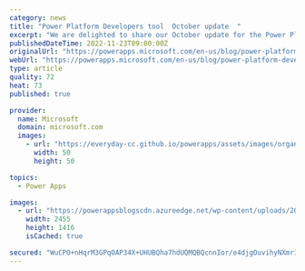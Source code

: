 ```yaml
---
category: news
title: "Power Platform Developers tool  October update  "
excerpt: "We are delighted to share our October update for the Power Platform Developer tools. With this update, we are releasing some capabilities that have been in high demand by the developer community. So let us get into it. Power platform Command line updates Model builder We are bringing the ability to generate"
publishedDateTime: 2022-11-23T09:00:00Z
originalUrl: "https://powerapps.microsoft.com/en-us/blog/power-platform-developers-tool-october-update/"
webUrl: "https://powerapps.microsoft.com/en-us/blog/power-platform-developers-tool-october-update/"
type: article
quality: 72
heat: 73
published: true

provider:
  name: Microsoft
  domain: microsoft.com
  images:
    - url: "https://everyday-cc.github.io/powerapps/assets/images/organizations/microsoft.com-50x50.jpg"
      width: 50
      height: 50

topics:
  - Power Apps

images:
  - url: "https://powerappsblogscdn.azureedge.net/wp-content/uploads/2022/11/text-description-automatically-generated-2.png"
    width: 2455
    height: 1416
    isCached: true

secured: "WuCPO+nHqrM3GPqOAP34X+UHUBQha7hdUQMQBQcnnIor/e4djgOuvihyNXmr1P/hTuAqgmEmUPjQywgrSGt7mi2rdkogigpXNc9MGXsDNWmlbRO8lWVvZJCHiQushYgyme9JuWyzzRRjAJaCsryL/Z+fqgEc+wB3XkNBuw3JA0PUMORnuaAfriZVoPOAn7XUZW9fjGq4k0KJwausn1cb1FW//T/p61nId0TIplYEyGuQy3nDLZZb5RaQ1t0Jj7mN9dkqHbnT3eYDumqWaXFOtSjNaW3AByNm2K9IJuGSIBT+mGIBQYTNZveCOIqwSortvgzoFa58f+9Orl1Ckh/DtHo+7DQcPBKy5cAXFPWxmNo=;1QNBBJqYu2GUn+O0DSJJPw=="
---
```


